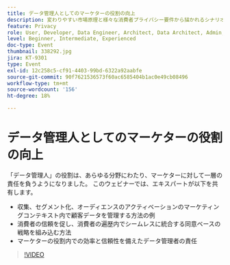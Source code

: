 ```yaml
---
title: データ管理人としてのマーケターの役割の向上
description: 変わりやすい市場原理と様々な消費者プライバシー要件から描かれるシナリオは、デジタルマーケターにとって悲観的なものになる可能性があります。 規制の適切な側面にキャンペーンを維持するため、マーケティングチームは、IT 部門の担当者がデータガバナンスプロセスを将来的に防ぐためのプロセスを合理化する必要があります。このプロセスに従うことで、消費者データの責任ある使用規則を誰もが実施できます。 責任あるデータ管理に関する主な考慮事項について、アドビと Scotiabank Digital から話を伺います。
feature: Privacy
role: User, Developer, Data Engineer, Architect, Data Architect, Admin, Leader
level: Beginner, Intermediate, Experienced
doc-type: Event
thumbnail: 338292.jpg
jira: KT-9301
type: Event
exl-id: 12c258c5-cf91-4403-99bd-6322a92aabfe
source-git-commit: 90f7621536573f60ac6585404b1ac0e49cb08496
workflow-type: tm+mt
source-wordcount: '156'
ht-degree: 18%

---
```


# データ管理人としてのマーケターの役割の向上

「データ管理人」の役割は、あらゆる分野にわたり、マーケターに対して一層の責任を負うようになりました。 このウェビナーでは、エキスパートが以下を共有します。

* 収集、セグメント化、オーディエンスのアクティベーションのマーケティングコンテキスト内で顧客データを管理する方法の例
* 消費者の信頼を促し、消費者の遍歴内でシームレスに統合する同意ベースの戦略を組み込む方法
* マーケターの役割内での効率と信頼性を備えたデータ管理者の責任

>[!VIDEO](https://video.tv.adobe.com/v/338292/?quality=12&learn=on)
